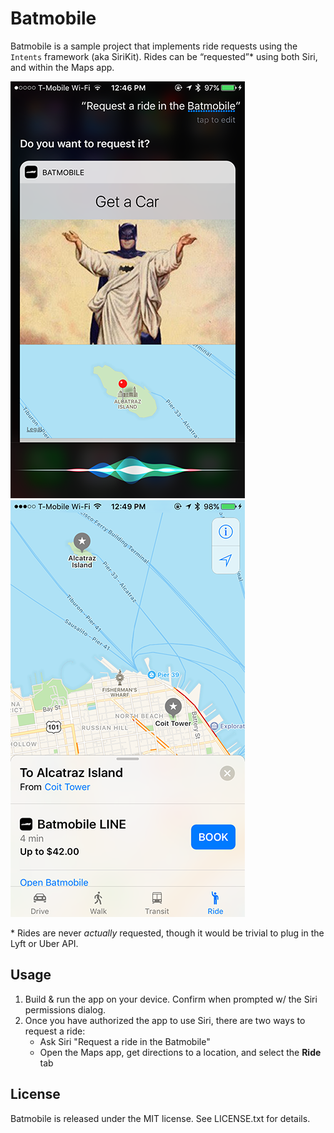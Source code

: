 Batmobile
=========

Batmobile is a sample project that implements ride requests using the `Intents` framework (aka SiriKit). Rides can be “requested”* using both Siri, and within the Maps app.

![Siri screenshot](https://raw.githubusercontent.com/Buglife/Batmobile/acf1ce38d3ea96a22a7079482957f62d44ad22fa/Batmobile/Screenshots/Screenshot1.png) ![Maps screenshot](https://raw.githubusercontent.com/Buglife/Batmobile/acf1ce38d3ea96a22a7079482957f62d44ad22fa/Batmobile/Screenshots/Screenshot2.png)

\* Rides are never *actually* requested, though it would be trivial to plug in the Lyft or Uber API.

## Usage

1. Build & run the app on your device. Confirm when prompted w/ the Siri permissions dialog.
2. Once you have authorized the app to use Siri, there are two ways to request a ride:
	* Ask Siri "Request a ride in the Batmobile"
	* Open the Maps app, get directions to a location, and select the **Ride** tab

## License

Batmobile is released under the MIT license. See LICENSE.txt for details.
